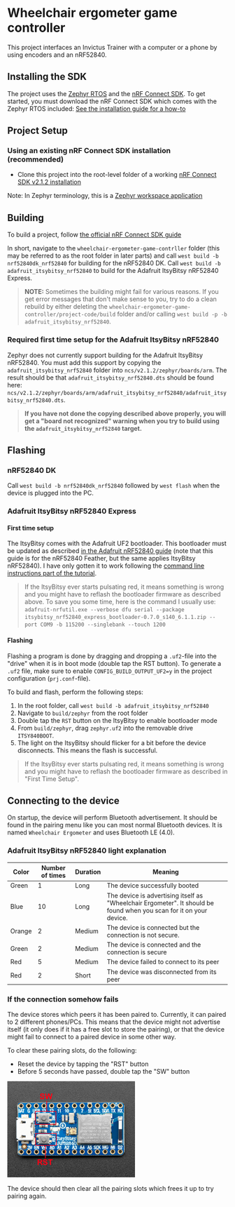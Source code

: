 # Wheelchair ergometer game controller

This project interfaces an Invictus Trainer with a computer or a phone by using encoders and an nRF52840.

## Installing the SDK
The project uses the [Zephyr RTOS](https://docs.zephyrproject.org/latest/) and the [nRF Connect SDK](https://developer.nordicsemi.com/nRF_Connect_SDK/doc/2.1.2/nrf/index.html). To get started, you must download the nRF Connect SDK which comes with the Zephyr RTOS included: [See the installation guide for a how-to](https://developer.nordicsemi.com/nRF_Connect_SDK/doc/2.1.2/nrf/gs_assistant.html)

## Project Setup
### Using an existing nRF Connect SDK installation (recommended)
- Clone this project into the root-level folder of a working [nRF Connect SDK v2.1.2 installation](https://developer.nordicsemi.com/nRF_Connect_SDK/doc/2.1.2/nrf/gs_assistant.html)

Note: In Zephyr terminology, this is a [Zephyr workspace application](https://docs.zephyrproject.org/latest/develop/application/index.html#zephyr-repository-application)

## Building
To build a project, follow [the official nRF Connect SDK guide](https://developer.nordicsemi.com/nRF_Connect_SDK/doc/2.1.2/nrf/gs_programming.html)

In short, navigate to the `wheelchair-ergometer-game-contrller` folder (this may be referred to as the root folder in later parts) and call `west build -b nrf52840dk_nrf52840` for building for the nRF52840 DK. Call `west build -b adafruit_itsybitsy_nrf52840` to build for the Adafruit ItsyBitsy nRF52840 Express.

> **NOTE:** Sometimes the building might fail for various reasons. If you get error messages that don't make sense to you, try to do a clean rebuild by either deleting the `wheelchair-ergometer-game-controller/project-code/build` folder and/or calling `west build -p -b adafruit_itsybitsy_nrf52840`.

### Required first time setup for the Adafruit ItsyBitsy nRF52840
Zephyr does not currently support building for the Adafruit ItsyBitsy nRF52840. You must add this support by copying the `adafruit_itsybitsy_nrf52840` folder into `ncs/v2.1.2/zephyr/boards/arm`. The result should be that `adafruit_itsybitsy_nrf52840.dts` should be found here: `ncs/v2.1.2/zephyr/boards/arm/adafruit_itsybitsy_nrf52840/adafruit_itsybitsy_nrf52840.dts`.


> **If you have not done the copying described above properly, you will get a "board not recognized" warning when you try to build using the `adafruit_itsybitsy_nrf52840` target.**

## Flashing
### nRF52840 DK
Call `west build -b nrf52840dk_nrf52840` followed by `west flash` when the device is plugged into the PC.

### Adafruit ItsyBitsy nRF52840 Express
#### First time setup
The ItsyBitsy comes with the Adafruit UF2 bootloader. This bootloader must be updated as described [in the Adafruit nRF52840 guide](https://learn.adafruit.com/introducing-the-adafruit-nrf52840-feather/update-bootloader) (note that this guide is for the nRF52840 Feather, but the same applies ItsyBitsy nRF52840). I have only gotten it to work following the [command line instructions part of the tutorial](https://learn.adafruit.com/introducing-the-adafruit-nrf52840-feather/update-bootloader-use-command-line).

> If the ItsyBitsy ever starts pulsating red, it means something is wrong and you might have to reflash the bootloader firmware as described above. To save you some time, here is the command I usually use: `adafruit-nrfutil.exe --verbose dfu serial --package itsybitsy_nrf52840_express_bootloader-0.7.0_s140_6.1.1.zip --port COM9 -b 115200 --singlebank --touch 1200`

#### Flashing
Flashing a program is done by dragging and dropping a `.uf2`-file into the "drive" when it is in boot mode (double tap the RST button). To generate a `.uf2` file, make sure to enable `CONFIG_BUILD_OUTPUT_UF2=y` in the project configuration (`prj.conf`-file).

To build and flash, perform the following steps:
1. In the root folder, call ```west build -b adafruit_itsybitsy_nrf52840```
2. Navigate to `build/zephyr` from the root folder
3. Double tap the `RST` button on the ItsyBitsy to enable bootloader mode
4. From `build/zephyr`, drag `zephyr.uf2` into the removable drive `ITSY840BOOT`.
5. The light on the ItsyBitsy should flicker for a bit before the device disconnects. This means the flash is successful.

> If the ItsyBitsy ever starts pulsating red, it means something is wrong and you might have to reflash the bootloader firmware as described in "First Time Setup".

<!-- To flash a program, you must first build it with ```west build -b adafruit_itsybitsy_nrf52840```. Then, you must convert the `.hex`-file at `build/zephyr/zephyr.hex` to a `.zip`-file using `adafruit-nrfutil`
```
adafruit-nrfutil dfu genpkg --dev-type 0x0052 --application zephyr.hex dfu-package.zip
```

Then, put the ItsyBitsy in bootloader mode (double tap RESET, it will blink red) and replace COMxx with the serial port of the ItsyBitsy.
```
adafruit-nrfutil dfu serial --package dfu-package.zip --port COMxx -b 115200
```


- Navigate to folder containing firmware for the microcontroller you want to work with (```./balancing_robot_firmware/<MCU NAME>```) and use west commands for building and flashing the firmware as described in the [developer guide](https://developer.nordicsemi.com/nRF_Connect_SDK/doc/1.9.0/zephyr/guides/west/build-flash-debug.html#west-build-flash-debug). 
-->

## Connecting to the device
On startup, the device will perform Bluetooth advertisement. It should be found in the pairing menu like you can most normal Bluetooth devices. It is named `Wheelchair Ergometer` and uses Bluetooth LE (4.0).

### Adafruit ItsyBitsy nRF52840 light explanation
| Color | Number of times | Duration | Meaning |
| ----- | --------------- | -------- | ------- |
| Green | 1 | Long | The device successfully booted |
| Blue | 10 | Long | The device is advertising itself as "Wheelchair Ergometer". It should be found when you scan for it on your device.
| Orange | 2 |  Medium | The device is connected but the connection is not secure. | 
| Green |  2 | Medium | The device is connected and the connection is secure | 
| Red | 5 | Medium | The device failed to connect to its peer |
| Red | 2 | Short | The device was disconnected from its peer |

### If the connection somehow fails
The device stores which peers it has been paired to. Currently, it can paired to 2 different phones/PCs. This means that the device might not advertise itself (it only does if it has a free slot to store the pairing), or that the device might fail to connect to a paired device in some other way.

To clear these pairing slots, do the following:
- Reset the device by tapping the "RST" button
- Before 5 seconds have passed, double tap the "SW" button

![Button locations for Adafruit ItsyBitsy nRF52840](images/adafruit_itsybitsy_buttons_location.png)

The device should then clear all the pairing slots which frees it up to try pairing again.